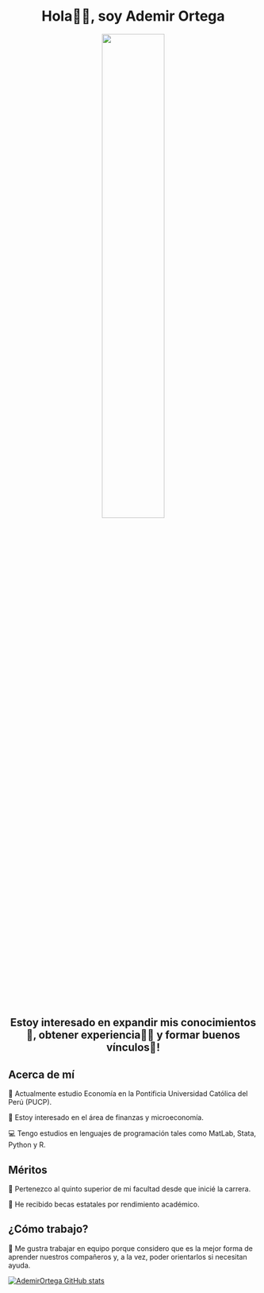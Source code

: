 <h1 align= "center"><b>Hola🙋‍♂️, soy Ademir Ortega</b></h1>
<p align="center"><img width=50% src="https://media.giphy.com/media/IThjAlJnD9WNO/giphy.gif"></p>
<h2 align= "center"><b>Estoy interesado en expandir mis conocimientos🧠, obtener experiencia👨‍🏭 y formar buenos vínculos🤝!</b></h2>


## Acerca de mí

🌱 Actualmente estudio Economía en la Pontificia Universidad Católica del Perú (PUCP).

💬 Estoy interesado en el área de finanzas y microeconomía.

💻 Tengo estudios en lenguajes de programación tales como MatLab, Stata, Python y R.


## Méritos

📑 Pertenezco al quinto superior de mi facultad desde que inicié la carrera.

🏫 He recibido becas estatales por rendimiento académico.


## ¿Cómo trabajo?

👷 Me gustra trabajar en equipo porque considero que es la mejor forma de aprender nuestros compañeros y, a la vez, poder orientarlos si necesitan ayuda.



[![AdemirOrtega GitHub stats](https://github-readme-stats.vercel.app/api?username=AdemirOrtega)](https://github.com/AdemirOrtega/github-readme-stats)

